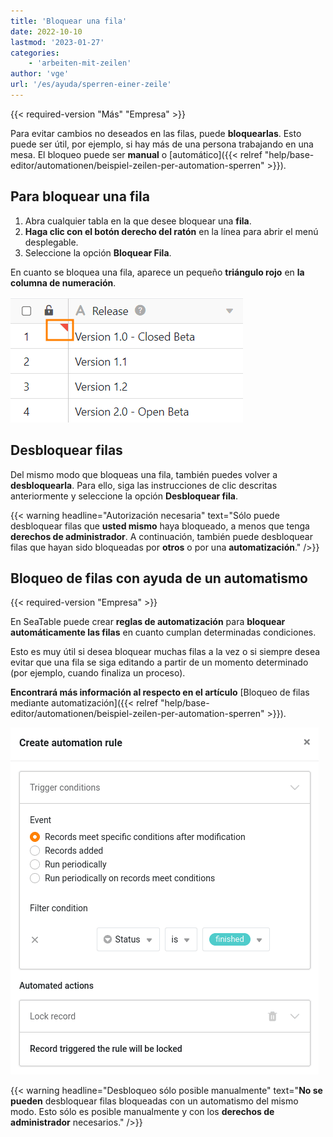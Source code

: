 ```yaml
---
title: 'Bloquear una fila'
date: 2022-10-10
lastmod: '2023-01-27'
categories:
    - 'arbeiten-mit-zeilen'
author: 'vge'
url: '/es/ayuda/sperren-einer-zeile'
---
```


{{< required-version "Más" "Empresa" >}}

Para evitar cambios no deseados en las filas, puede **bloquearlas**. Esto puede ser útil, por ejemplo, si hay más de una persona trabajando en una mesa. El bloqueo puede ser **manual** o [automático]({{< relref "help/base-editor/automationen/beispiel-zeilen-per-automation-sperren" >}}).

## Para bloquear una fila

1. Abra cualquier tabla en la que desee bloquear una **fila**.
2. **Haga clic con el botón derecho del ratón** en la línea para abrir el menú desplegable.
3. Seleccione la opción **Bloquear Fila**.

En cuanto se bloquea una fila, aparece un pequeño **triángulo rojo** en **la columna de numeración**.

![Bloquear una línea](images/sperren-einer-zeile-1.png)

## Desbloquear filas

Del mismo modo que bloqueas una fila, también puedes volver a **desbloquearla**. Para ello, siga las instrucciones de clic descritas anteriormente y seleccione la opción **Desbloquear fila**.

{{< warning  headline="Autorización necesaria"  text="Sólo puede desbloquear filas que **usted mismo** haya bloqueado, a menos que tenga **derechos de administrador**. A continuación, también puede desbloquear filas que hayan sido bloqueadas por **otros** o por una **automatización**." />}}

## Bloqueo de filas con ayuda de un automatismo

{{< required-version "Empresa" >}}

En SeaTable puede crear **reglas de automatización** para **bloquear automáticamente las filas** en cuanto cumplan determinadas condiciones.

Esto es muy útil si desea bloquear muchas filas a la vez o si siempre desea evitar que una fila se siga editando a partir de un momento determinado (por ejemplo, cuando finaliza un proceso).

**Encontrará más información al respecto en el artículo** [Bloqueo de filas mediante automatización]({{< relref "help/base-editor/automationen/beispiel-zeilen-per-automation-sperren" >}}).

![Bloquear una línea con un automatismo](images/lock-row-with-an-automation.png)

{{< warning  headline="Desbloqueo sólo posible manualmente"  text="**No se pueden** desbloquear filas bloqueadas con un automatismo del mismo modo. Esto sólo es posible manualmente y con los **derechos de administrador** necesarios." />}}
